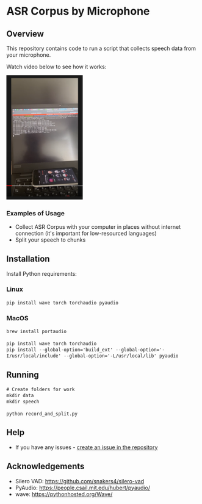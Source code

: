 # ASR Corpus by Microphone

## Overview

This repository contains code to run a script that collects speech data from your microphone.

Watch video below to see how it works:

<a href="https://www.youtube.com/watch?v=WLPNZElikOc"><img src="./demo.png" width="200"></a>

### Examples of Usage

- Collect ASR Corpus with your computer in places without internet connection (it's important for low-resourced languages)
- Split your speech to chunks

## Installation

Install Python requirements:

### Linux

```
pip install wave torch torchaudio pyaudio
```

### MacOS

```
brew install portaudio

pip install wave torch torchaudio
pip install --global-option='build_ext' --global-option='-I/usr/local/include' --global-option='-L/usr/local/lib' pyaudio
```

## Running

```
# Create folders for work
mkdir data
mkdir speech

python record_and_split.py
```

## Help

- If you have any issues - [create an issue in the repository](https://github.com/egorsmkv/asr-corpus-by-microphone/issues/new)

## Acknowledgements

- Silero VAD: https://github.com/snakers4/silero-vad
- PyAudio: https://people.csail.mit.edu/hubert/pyaudio/
- wave: https://pythonhosted.org/Wave/

